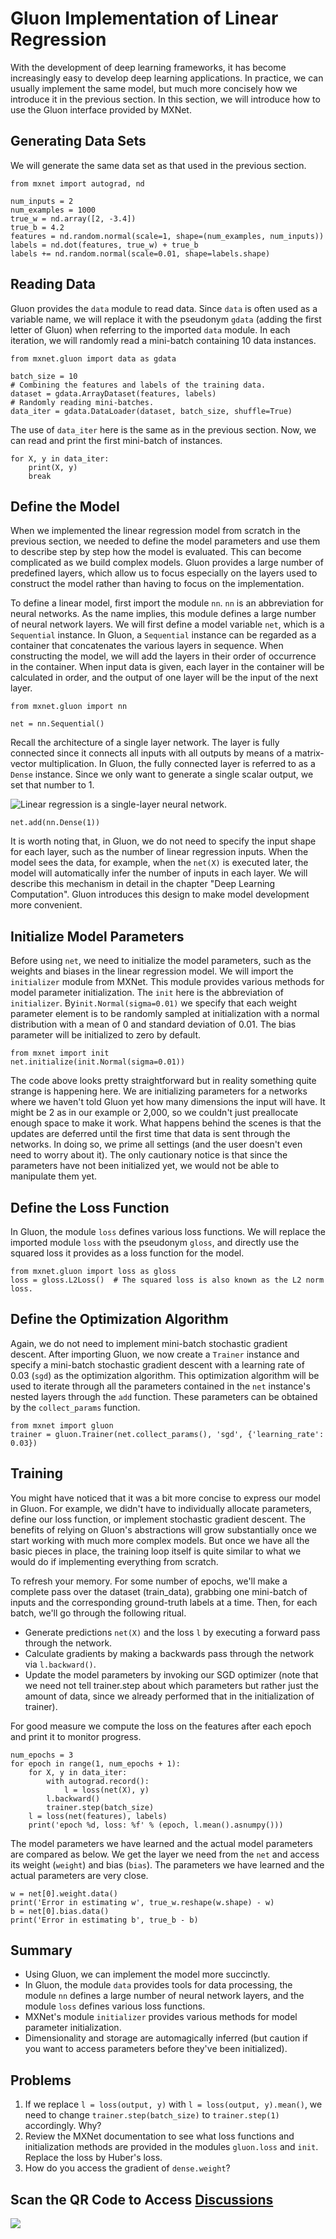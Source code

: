 # Gluon Implementation of Linear Regression

With the development of deep learning frameworks, it has become increasingly easy to develop deep learning applications. In practice, we can usually implement the same model, but much more concisely how we introduce it in the previous section. In this section, we will introduce how to use the Gluon interface provided by MXNet. 

## Generating Data Sets

We will generate the same data set as that used in the previous section.

```{.python .input  n=2}
from mxnet import autograd, nd

num_inputs = 2
num_examples = 1000
true_w = nd.array([2, -3.4])
true_b = 4.2
features = nd.random.normal(scale=1, shape=(num_examples, num_inputs))
labels = nd.dot(features, true_w) + true_b
labels += nd.random.normal(scale=0.01, shape=labels.shape)
```

## Reading Data

Gluon provides the `data` module to read data. Since `data` is often used as a variable name, we will replace it with the pseudonym `gdata` (adding the first letter of Gluon) when referring to the imported `data` module. In each iteration, we will randomly read a mini-batch containing 10 data instances.

```{.python .input  n=3}
from mxnet.gluon import data as gdata

batch_size = 10
# Combining the features and labels of the training data.
dataset = gdata.ArrayDataset(features, labels)
# Randomly reading mini-batches.
data_iter = gdata.DataLoader(dataset, batch_size, shuffle=True)
```

The use of `data_iter` here is the same as in the previous section. Now, we can read and print the first mini-batch of instances.

```{.python .input  n=5}
for X, y in data_iter:
    print(X, y)
    break
```

## Define the Model

When we implemented the linear regression model from scratch in the previous section, we needed to define the model parameters and use them to describe step by step how the model is evaluated. This can become complicated as we build complex models. Gluon provides a large number of predefined layers, which allow us to focus especially on the layers used to construct the model rather than having to focus on the implementation. 

To define a linear model, first import the module `nn`. `nn` is an abbreviation for neural networks. As the name implies, this module defines a large number of neural network layers. We will first define a model variable `net`, which is a `Sequential` instance. In Gluon, a `Sequential` instance can be regarded as a container that concatenates the various layers in sequence. When constructing the model, we will add the layers in their order of occurrence in the container. When input data is given, each layer in the container will be calculated in order, and the output of one layer will be the input of the next layer.

```{.python .input  n=5}
from mxnet.gluon import nn

net = nn.Sequential()
```

Recall the architecture of a single layer network. The layer is fully connected since it connects all inputs with all outputs by means of a matrix-vector multiplication. In Gluon, the fully connected layer is referred to as a `Dense` instance. Since we only want to generate a single scalar output, we set that number to $1$.

![Linear regression is a single-layer neural network. ](../img/singleneuron.svg)

```{.python .input  n=6}
net.add(nn.Dense(1))
```

It is worth noting that, in Gluon, we do not need to specify the input shape for each layer, such as the number of linear regression inputs. When the model sees the data, for example, when the `net(X)` is executed later, the model will automatically infer the number of inputs in each layer. We will describe this mechanism in detail in the chapter "Deep Learning Computation".   Gluon introduces this design to make model development more convenient.


## Initialize Model Parameters

Before using `net`, we need to initialize the model parameters, such as the weights and biases in the linear regression model. We will import the `initializer` module from MXNet. This module provides various methods for model parameter initialization. The `init` here is the abbreviation of `initializer`. By`init.Normal(sigma=0.01)` we specify that each weight parameter element is to be randomly sampled at initialization with a normal distribution with a mean of 0 and standard deviation of 0.01. The bias parameter will be initialized to zero by default.

```{.python .input  n=7}
from mxnet import init
net.initialize(init.Normal(sigma=0.01))
```

The code above looks pretty straightforward but in reality something quite strange is happening here. We are initializing parameters for a networks where we haven't told Gluon yet how many dimensions the input will have. It might be 2 as in our example or 2,000, so we couldn't just preallocate enough space to make it work. What happens behind the scenes is that the updates are deferred until the first time that data is sent through the networks. In doing so, we prime all settings (and the user doesn't even need to worry about it). The only cautionary notice is that since the parameters have not been initialized yet, we would not be able to manipulate them yet.


## Define the Loss Function

In Gluon, the module `loss` defines various loss functions. We will replace the imported module `loss` with the pseudonym `gloss`, and directly use the squared loss it provides as a loss function for the model.

```{.python .input  n=8}
from mxnet.gluon import loss as gloss
loss = gloss.L2Loss()  # The squared loss is also known as the L2 norm loss.
```

## Define the Optimization Algorithm

Again, we do not need to implement mini-batch stochastic gradient descent. After importing Gluon, we now create a `Trainer` instance and specify a mini-batch stochastic gradient descent with a learning rate of 0.03 (`sgd`) as the optimization algorithm. This optimization algorithm will be used to iterate through all the parameters contained in the `net` instance's nested layers through the `add` function.  These parameters can be obtained by the `collect_params` function.

```{.python .input  n=9}
from mxnet import gluon
trainer = gluon.Trainer(net.collect_params(), 'sgd', {'learning_rate': 0.03})
```

## Training

You might have noticed that it was a bit more concise to express our model in Gluon. For example, we didn't have to individually allocate parameters, define our loss function, or implement stochastic gradient descent. The benefits of relying on Gluon's abstractions will grow substantially once we start working with much more complex models. But once we have all the basic pieces in place, the training loop itself is quite similar to what we would do if implementing everything from scratch.

To refresh your memory. For some number of epochs, we'll make a complete pass over the dataset (train_data), grabbing one mini-batch of inputs and the corresponding ground-truth labels at a time. Then, for each batch, we'll go through the following ritual. 

* Generate predictions `net(X)` and the loss `l` by executing a forward pass through the network.
* Calculate gradients by making a backwards pass through the network via `l.backward()`.
* Update the model parameters by invoking our SGD optimizer (note that we need not tell trainer.step about which parameters but rather just the amount of data, since we already performed that in the initialization of trainer).

For good measure we compute the loss on the features after each epoch and print it to monitor progress. 

```{.python .input  n=10}
num_epochs = 3
for epoch in range(1, num_epochs + 1):
    for X, y in data_iter:
        with autograd.record():
            l = loss(net(X), y)
        l.backward()
        trainer.step(batch_size)
    l = loss(net(features), labels)
    print('epoch %d, loss: %f' % (epoch, l.mean().asnumpy()))
```

The model parameters we have learned and the actual model parameters are compared as below. We get the layer we need from the `net` and access its weight (`weight`) and bias (`bias`). The parameters we have learned and the actual parameters are very close.

```{.python .input  n=12}
w = net[0].weight.data()
print('Error in estimating w', true_w.reshape(w.shape) - w)
b = net[0].bias.data()
print('Error in estimating b', true_b - b)
```

## Summary

* Using Gluon, we can implement the model more succinctly.
* In Gluon, the module `data` provides tools for data processing, the module `nn` defines a large number of neural network layers, and the module `loss` defines various loss functions.
* MXNet's module `initializer` provides various methods for model parameter initialization.
* Dimensionality and storage are automagically inferred (but caution if you want to access parameters before they've been initialized). 


## Problems

1. If we replace `l = loss(output, y)` with `l = loss(output, y).mean()`, we need to change `trainer.step(batch_size)` to `trainer.step(1)` accordingly. Why?
1. Review the MXNet documentation to see what loss functions and initialization methods are provided in the modules `gluon.loss` and `init`. Replace the loss by Huber's loss.
1. How do you access the gradient of `dense.weight`?


## Scan the QR Code to Access [Discussions](https://discuss.gluon.ai/t/topic/742)

![](../img/qr_linear-regression-gluon.svg)
